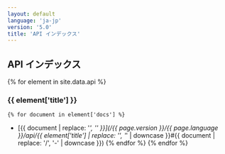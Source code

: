 ```yaml
---
layout: default
language: 'ja-jp'
version: '5.0'
title: 'API インデックス'
---
```


## API インデックス
{% for element in site.data.api %}
### {{ element['title'] }}

    {% for document in element['docs'] %}
* [{{ document | replace: '_', '\' }}](/{{ page.version }}/{{ page.language }}/api/{{ element['title'] | replace: '\', '_' | downcase }}#{{ document | replace: '/', '-' | downcase }})
    {% endfor %}
{% endfor %}
